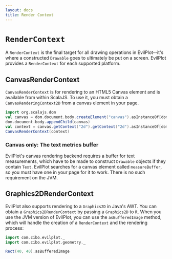 ```yaml
---
layout: docs
title: Render Context 
---
```


# `RenderContext`

A `RenderContext` is the final target for all drawing operations in EvilPlot--it's where a constructed `Drawable` goes to ultimately be put on a screen. EvilPlot provides a `RenderContext` for each supported platform.

## CanvasRenderContext

`CanvasRenderContext` is for rendering to an HTML5 Canvas element and is available from within ScalaJS. To use it, you must obtain a `CanvasRenderingContext2D` from a canvas element in your page.

```scala
import org.scalajs.dom
val canvas = dom.document.body.createElement("canvas").asInstanceOf[dom.html.Canvas]
dom.document.body.appendChild(canvas)
val context = canvas.getContext("2d").getContext("2d").asInstanceOf[dom.raw.CanvasRenderingContext2D]
CanvasRenderContext(context)
```

### Canvas only: The text metrics buffer
EvilPlot's canvas rendering backend requires a buffer for text measurements, which have to be made to construct `Drawable` objects if they contain `Text`. EvilPlot searches for a canvas element called `measureBuffer`, so you must have one in your page for it to work. There is no such requirement on the JVM.

## Graphics2DRenderContext

EvilPlot also supports rendering to a `Graphics2D` in Java's AWT. You can obtain a `Graphics2DRenderContext` by passing a `Graphics2D` to it. When you use the JVM version of EvilPlot, you can use the `asBufferedImage` method, which will handle the creation of a `RenderContext` and the rendering process:

```scala
import com.cibo.evilplot._
import com.cibo.evilplot.geometry._

Rect(40, 40).asBufferedImage
```

